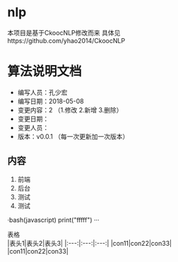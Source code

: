 # nlp
本项目是基于CkoocNLP修改而来
具体见https://github.com/yhao2014/CkoocNLP
# 算法说明文档
* 编写人员：孔少宏
* 编写日期：2018-05-08
* 变更内容：2         （1.修改 2.新增 3.删除）
* 变更日期：
* 变更人员：
* 版本：v0.0.1 （每一次更新加一次版本）

## 内容
1. 前端
2. 后台
3. 测试
4. 测试

·bash(javascript)
print("fffff")
···

表格
</br>
|表头1|表头2|表头3|
|:---:|:---:|:---:|
|con11|con22|con33|
|con11|con22|con33|
